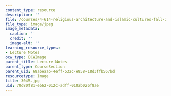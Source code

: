 ```yaml
---
content_type: resource
description: ''
file: /courses/4-614-religious-architecture-and-islamic-cultures-fall-2002/70d80f81eb62012cadff010ab026f8ae_3045.jpg
file_type: image/jpeg
image_metadata:
  caption: ''
  credit: ''
  image-alt: ''
learning_resource_types:
- Lecture Notes
ocw_type: OCWImage
parent_title: Lecture Notes
parent_type: CourseSection
parent_uid: 68abeaab-4eff-532c-e858-18d3ffb567bd
resourcetype: Image
title: 3045.jpg
uid: 70d80f81-eb62-012c-adff-010ab026f8ae
---
```

